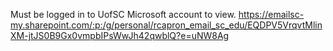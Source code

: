 Must be logged in to UofSC Microsoft account to view.
https://emailsc-my.sharepoint.com/:p:/g/personal/rcapron_email_sc_edu/EQDPV5VrqvtMlinXM-jtJS0B9Gx0vmpbIPsWwJh42qwblQ?e=uNW8Ag


